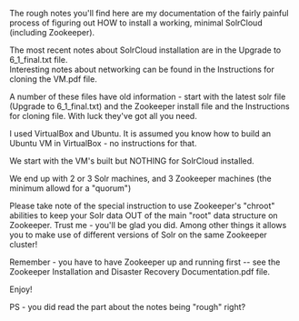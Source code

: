 The rough notes you'll find here are my documentation of the fairly painful process of figuring out HOW to install a working, minimal SolrCloud (including Zookeeper).

The most recent notes about SolrCloud installation are in the Upgrade to 6_1_final.txt file.  
Interesting notes about networking can be found in the Instructions for cloning the VM.pdf file.

A number of these files have old information - start with the latest solr file (Upgrade to 6_1_final.txt) 
and the Zookeeper install file and the Instructions for cloning file.  With luck they've got all you need.

I used VirtualBox and Ubuntu.  It is assumed you know how to build an Ubuntu VM in VirtualBox - no instructions for that.

We start with the VM's built but NOTHING for SolrCloud installed.

We end up with 2 or 3 Solr machines, and 3 Zookeeper machines (the minimum allowd for a "quorum")

Please take note of the special instruction to use Zookeeper's "chroot" abilities to keep your Solr data OUT of the main "root" data structure on Zookeeper.
Trust me - you'll be glad you did.  Among other things it allows you to make use of different versions of Solr on the same Zookeeper cluster!

Remember - you have to have Zookeeper up and running first -- see the Zookeeper Installation and Disaster Recovery Documentation.pdf file.

Enjoy!

PS - you did read the part about the notes being "rough" right?